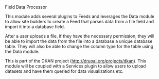 Field Data Processor

This module adds several plugins to Feeds and leverages the Data module to allow site builders to create a Feed that
parses data from a file field and import it into a database field.

After a user uploads a file, if they have the necessary permission, they will be able to import the data from the file
into a database a unique database table. They will also be able to change the column type for the table using the Data
module.

This is part of the DKAN project (http://drupal.org/projects/dkan). This module will be coupled with a Services plugin
to allow users to upload datasets and have them queried for data visualizations etc.

